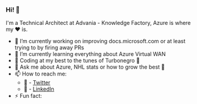 ### Hi! 👋

I'm a Technical Architect at Advania - Knowledge Factory, Azure is where my ❤ is.

- 🔭 I’m currently working on improving docs.microsoft.com or at least trying to by firing away PRs
- 🌱 I’m currently learning everything about Azure Virtual WAN
- 🎸 Coding at my best to the tunes of Turbonegro 🤘
- 💬 Ask me about Azure, NHL stats or how to grow the best 🥕
- 📫 How to reach me:
  - 🦅 - [Twitter](https://twitter.com/StefanIvemo)
  - 🏢 - [LinkedIn](https://www.linkedin.com/in/stefanivemo/)  
- ⚡ Fun fact: 
